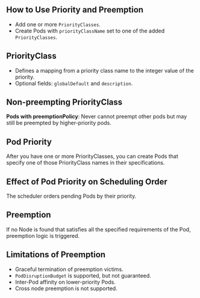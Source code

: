 ## How to Use Priority and Preemption
- Add one or more `PriorityClasses`.
- Create Pods with `priorityClassName` set to one of the added `PriorityClasses`.



## PriorityClass
- Defines a mapping from a priority class name to the integer value of the priority.
- Optional fields: `globalDefault` and `description`.



## Non-preempting PriorityClass
**Pods with preemptionPolicy**: Never cannot preempt other pods but may still be preempted by higher-priority pods.



## Pod Priority
After you have one or more PriorityClasses, you can create Pods that specify one of those PriorityClass names in their specifications.



## Effect of Pod Priority on Scheduling Order
The scheduler orders pending Pods by their priority.



## Preemption
If no Node is found that satisfies all the specified requirements of the Pod, preemption logic is triggered.



## Limitations of Preemption
- Graceful termination of preemption victims.
- `PodDisruptionBudget` is supported, but not guaranteed.
- Inter-Pod affinity on lower-priority Pods.
- Cross node preemption is not supported.

